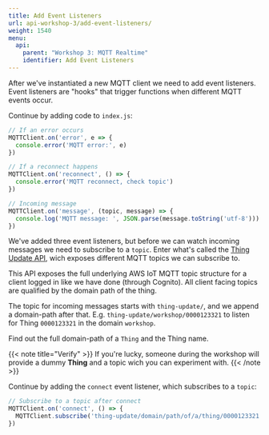 ```yaml
---
title: Add Event Listeners
url: api-workshop-3/add-event-listeners/
weight: 1540
menu:
  api:
    parent: "Workshop 3: MQTT Realtime"
    identifier: Add Event Listeners
---
```


After we've instantiated a new MQTT client we need to add event listeners. Event listeners are "hooks" that trigger functions when different MQTT events occur.

Continue by adding code to `index.js`:

```javascript
// If an error occurs
MQTTClient.on('error', e => {
  console.error('MQTT error:', e)
})

// If a reconnect happens
MQTTClient.on('reconnect', () => {
  console.error('MQTT reconnect, check topic')
})

// Incoming message
MQTTClient.on('message', (topic, message) => {
  console.log('MQTT message: ', JSON.parse(message.toString('utf-8')))
})
```

We've added three event listeners, but before we can watch incoming messages we need to subscribe to a `topic`. Enter what's called the [Thing Update API](https://docs.telenorconnexion.com/mic/cloud-api/thing-update/), wich exposes different MQTT topics we can subscribe to.

This API exposes the full underlying AWS IoT MQTT topic structure for a client logged in like we have done (through Cognito). All client facing topics are qualified by the domain path of the thing.

The topic for incoming messages starts with `thing-update/`, and we append a domain-path after that. E.g. `thing-update/workshop/0000123321` to listen for Thing `0000123321` in the domain `workshop`.

Find out the full domain-path of a `Thing` and the Thing name.

{{< note title="Verify" >}}
If you're lucky, someone during the workshop will provide a dummy **Thing** and a topic wich you can experiment with.
{{< /note >}}

Continue by adding the `connect` event listener, which subscribes to a `topic`:

```javascript
// Subscribe to a topic after connect
MQTTClient.on('connect', () => {
  MQTTClient.subscribe('thing-update/domain/path/of/a/thing/0000123321')
})
```
